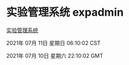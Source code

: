 # 实验管理系统 expadmin
[实验管理系统](http://59.174.26.185:56808/expadmin-782313d2-e1b1-4ea7-932e-3a55e6a1a4d0/)

2021年 07月 11日 星期日 06:10:02 CST

2021年 07月 10日 星期六 22:10:02 GMT
